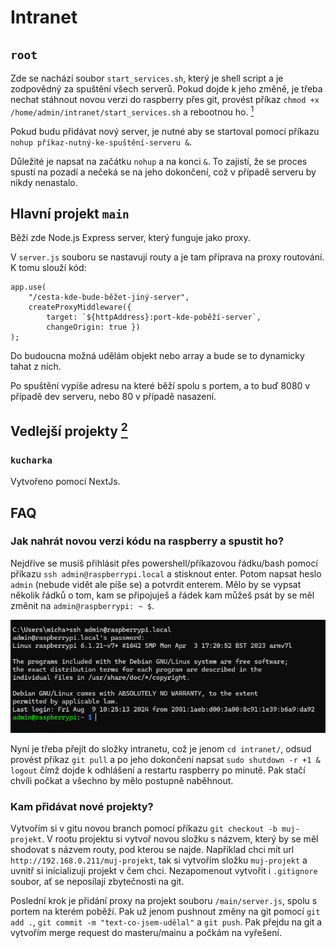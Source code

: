 # Intranet

## `root`

Zde se nachází soubor `start_services.sh`, který je shell script a je zodpovědný za spuštění všech serverů. Pokud dojde k jeho změně, je třeba nechat stáhnout novou verzi do raspberry přes git, provést příkaz `chmod +x /home/admin/intranet/start_services.sh` a rebootnou ho. [<sup>1</sup>](https://github.com/zelwake/intranet#jak-nahr%C3%A1t-novou-verzi-k%C3%B3du-na-raspberry-a-spustit-ho)

Pokud budu přidávat nový server, je nutné aby se startoval pomocí příkazu `nohup příkaz-nutný-ke-spuštění-serveru &`.

Důležité je napsat na začátku `nohup` a na konci `&`. To zajistí, že se proces spustí na pozadí a nečeká se na jeho dokončení, což v případě serveru by nikdy nenastalo.

## Hlavní projekt `main`

Běží zde Node.js Express server, který funguje jako proxy.

V `server.js` souboru se nastavují routy a je tam příprava na proxy routování. K tomu slouží kód: 
```
app.use(
    "/cesta-kde-bude-běžet-jiný-server",
    createProxyMiddleware({ 
        target: `${httpAddress}:port-kde-poběží-server`,
        changeOrigin: true })
);
```
Do budoucna možná udělám objekt nebo array a bude se to dynamicky tahat z nich.

Po spuštění vypíše adresu na které běží spolu s portem, a to buď 8080 v případě dev serveru, nebo 80 v případě nasazení.

## Vedlejší projekty [<sup>2</sup>](https://github.com/zelwake/intranet#kam-p%C5%99id%C3%A1vat-nov%C3%A9-projekty)

### `kucharka`

Vytvořeno pomocí NextJs.

## FAQ

### Jak nahrát novou verzi kódu na raspberry a spustit ho?
Nejdříve se musíš přihlásit přes powershell/příkazovou řádku/bash pomocí příkazu `ssh admin@raspberrypi.local` a stisknout enter. Potom napsat heslo `admin` (nebude vidět ale píše se) a potvrdit enterem. Mělo by se vypsat několik řádků o tom, kam se připojuješ a řádek kam můžeš psát by se měl změnit na `admin@raspberrypi: ~ $`.

![Screenshot s připojením](/assets/pripojeni_ssh.png)

Nyní je třeba přejít do složky intranetu, což je jenom `cd intranet/`, odsud provést příkaz `git pull` a po jeho dokončení napsat `sudo shutdown -r +1 & logout` čímž dojde k odhlášení a restartu raspberry po minutě. Pak stačí chvíli počkat a všechno by mělo postupně naběhnout.

### Kam přidávat nové projekty?
Vytvořím si v gitu novou branch pomocí příkazu `git checkout -b muj-projekt`. V rootu projektu si vytvoř novou složku s názvem, který by se měl shodovat s názvem routy, pod kterou se najde. Například chci mít url `http://192.168.0.211/muj-projekt`, tak si vytvořím složku `muj-projekt` a uvnitř si inicializuji projekt v čem chci. Nezapomenout vytvořit i `.gitignore` soubor, ať se neposílají zbytečnosti na git.

Poslední krok je přidání proxy na projekt souboru `/main/server.js`, spolu s portem na kterém poběží. Pak už jenom pushnout změny na git pomocí `git add .`, `git commit -m "text-co-jsem-udělal"` a `git push`. Pak přejdu na git a vytvořím merge request do masteru/mainu a počkám na vyřešení.